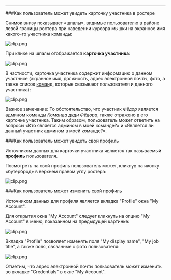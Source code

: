 ***

###Как пользователь может увидеть карточку участника в ростере

Снимок внизу показывает «шпалы», видимые пользователю в районе левой границы ростера при наведении курсора мышки на экранное имя какого-то участника команды: 

![clip.png](https://in.kato.im/e4cac3f49313c351a31b1ac2a01087c053bfbcd8621b412ba0a4552af975b2fd/clip.png)

При клике на шпалы отображается **карточка участника**:

![clip.png](https://in.kato.im/50855ee7c3751df6b0434f035e4e49f9d69531367f143c2badc196f8f2004c0/clip.png)

В частности, карточка участника содержит информацию о данном участнике (экранное имя, должность, адрес электронной почты, фото, а также список [команд](/articles/ru/general/cheatsheet#multiple-orgs), которые связывают пользователя и данного участника):

![clip.png](https://in.kato.im/3ee426d782b4499372a5f33484db29d417a4f1252505cfc54ca78fd4a3f1b328/clip.png)

Важное замечание: То обстоятельство, что участник _Фёдор_ является админом команды _Команда дяди Фёдора_, также отражено в его карточке участника. Таким образом, пользователь может ответить на вопросы «Кто является админом в моей команде?» и «Является ли данный участник админом в моей команде?». 

###Как пользователь может увидеть свой профиль

Источником данных для карточки участника является так называемый **профиль** пользователя.

Посмотреть на свой профиль пользователь может, кликнув на иконку «бутерброд» в верхнем правом углу ростера:

![clip.png](https://in.kato.im/3bc672ff60925e71e50bc9ee809522f32348fada2e6c511944e4528652767/clip.png)

###Как пользователь может изменить свой профиль

Источником данных для профиля является вкладка "Profile" окна "My Account".

Для открытия окна "My Account" следует кликнуть на опцию "My Account" в меню, показанном на предыдущей картинке:

![clip.png](https://in.kato.im/443a7acc634d2ce0cbdbad25956bed7dae0f19f0d8d296890798a4a2db86fb5/clip.png)

Вкладка "Profile" позволяет изменять поля "My display name", "My job title", а также поля, связанные с фото пользователя:

![clip.png](https://in.kato.im/b2226c07d88d4a4ccb97761c755b6568498f0dc57e2fe36cd4a4cdf16d0318/clip.png)

Отметим, что адрес электронной почты пользователь может изменить во вкладке "Credentials" в окне "My Account".
